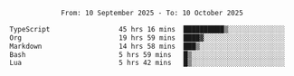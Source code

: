 <div align="center">
<p style="text-align: center;">
<!--START_SECTION:waka-->

```txt
From: 10 September 2025 - To: 10 October 2025

TypeScript                 45 hrs 16 mins  ██████████▒░░░░░░░░░░░░░░   41.31 %
Org                        19 hrs 59 mins  ████▓░░░░░░░░░░░░░░░░░░░░   18.25 %
Markdown                   14 hrs 58 mins  ███▒░░░░░░░░░░░░░░░░░░░░░   13.66 %
Bash                       5 hrs 59 mins   █▒░░░░░░░░░░░░░░░░░░░░░░░   05.46 %
Lua                        5 hrs 42 mins   █▒░░░░░░░░░░░░░░░░░░░░░░░   05.20 %
```

<!--END_SECTION:waka-->
</p>
</div>
